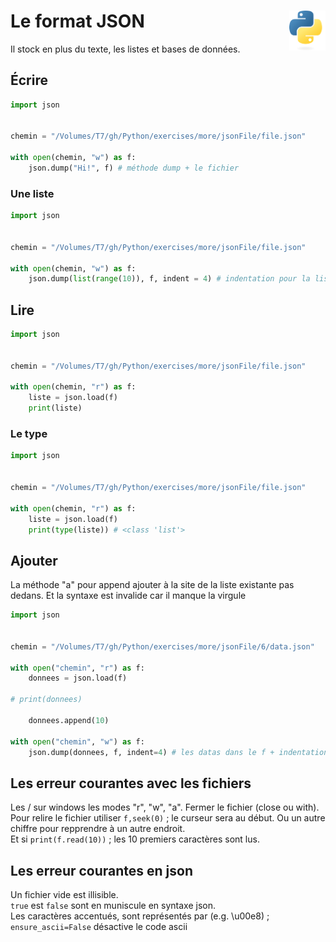 # **Le format JSON**<a href="../../../"><img align="right" src="../../../assets/logo/Python-logo-notext.svg" alt="Python" height="64px"></a>
Il stock en plus du texte, les listes et bases de données.
## **Écrire**
```py
import json


chemin = "/Volumes/T7/gh/Python/exercises/more/jsonFile/file.json"

with open(chemin, "w") as f:
    json.dump("Hi!", f) # méthode dump + le fichier
```
### **Une liste**
```py
import json


chemin = "/Volumes/T7/gh/Python/exercises/more/jsonFile/file.json"

with open(chemin, "w") as f:
    json.dump(list(range(10)), f, indent = 4) # indentation pour la lisibilité
```
## **Lire**
```py
import json


chemin = "/Volumes/T7/gh/Python/exercises/more/jsonFile/file.json"

with open(chemin, "r") as f:
    liste = json.load(f)
    print(liste)
```
### **Le type**
```py
import json


chemin = "/Volumes/T7/gh/Python/exercises/more/jsonFile/file.json"

with open(chemin, "r") as f:
    liste = json.load(f)
    print(type(liste)) # <class 'list'>
```
## **Ajouter**
La méthode "a" pour append ajouter à la site de la liste existante pas dedans. Et la syntaxe est invalide car il manque la virgule
```py
import json


chemin = "/Volumes/T7/gh/Python/exercises/more/jsonFile/6/data.json"

with open("chemin", "r") as f:
    donnees = json.load(f)

# print(donnees)

    donnees.append(10)

with open("chemin", "w") as f:
    json.dump(donnees, f, indent=4) # les datas dans le f + indentation
```
## **Les erreur courantes avec les fichiers**
Les / sur windows
les modes "r", "w", "a".
Fermer le fichier (close ou with).
Pour relire le fichier utiliser `f,seek(0)` ; le curseur sera au début. Ou un autre chiffre pour repprendre à un autre endroit.  
Et si `print(f.read(10))` ; les 10 premiers caractères sont lus.
## **Les erreur courantes en json**
Un fichier vide est illisible.  
`true` est `false` sont en muniscule en syntaxe json.  
Les caractères accentués, sont représentés par (e.g. \u00e8) ; `ensure_ascii=False` désactive le code ascii